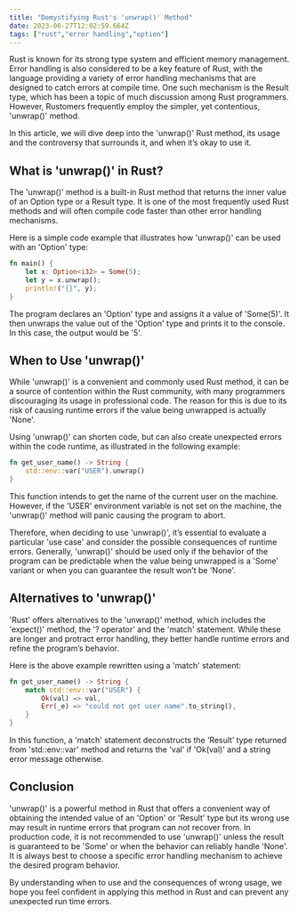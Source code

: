 ```yaml
---
title: "Demystifying Rust's 'unwrap()' Method"
date: 2023-06-27T12:02:59.664Z
tags: ["rust","error handling","option"]
---
```



Rust is known for its strong type system and efficient memory management. Error handling is also considered to be a key feature of Rust, with the language providing a variety of error handling mechanisms that are designed to catch errors at compile time. One such mechanism is the Result type, which has been a topic of much discussion among Rust programmers. However, Rustomers frequently employ the simpler, yet contentious, 'unwrap()' method. 

In this article, we will dive deep into the 'unwrap()' Rust method, its usage and the controversy that surrounds it, and when it’s okay to use it.

## What is 'unwrap()' in Rust?
 
The 'unwrap()' method is a built-in Rust method that returns the inner value of an Option type or a Result type. It is one of the most frequently used Rust methods and will often compile code faster than other error handling mechanisms. 

Here is a simple code example that illustrates how 'unwrap()' can be used with an 'Option' type:

```rust
fn main() {
    let x: Option<i32> = Some(5);
    let y = x.unwrap();
    println!("{}", y);
}
```

The program declares an 'Option<i32>' type and assigns it a value of 'Some(5)'. It then unwraps the value out of the 'Option' type and prints it to the console. In this case, the output would be '5'. 

## When to Use 'unwrap()'

While 'unwrap()' is a convenient and commonly used Rust method, it can be a source of contention within the Rust community, with many programmers discouraging its usage in professional code. The reason for this is due to its risk of causing runtime errors if the value being unwrapped is actually 'None'. 

Using 'unwrap()' can shorten code, but can also create unexpected errors within the code runtime, as illustrated in the following example:

```rust
fn get_user_name() -> String {
    std::env::var("USER").unwrap()
}
```

This function intends to get the name of the current user on the machine. However, if the 'USER' environment variable is not set on the machine, the 'unwrap()' method will panic causing the program to abort. 

Therefore, when deciding to use 'unwrap()', it’s essential to evaluate a particular 'use case' and consider the possible consequences of runtime errors. Generally, 'unwrap()' should be used only if the behavior of the program can be predictable when the value being unwrapped is a 'Some' variant or when you can guarantee the result won’t be 'None'. 

## Alternatives to 'unwrap()'

'Rust' offers alternatives to the 'unwrap()' method, which includes the 'expect()' method, the '? operator' and the 'match' statement. While these are longer and protract error handling, they better handle runtime errors and refine the program’s behavior.

Here is the above example rewritten using a 'match' statement:

```rust
fn get_user_name() -> String {
    match std::env::var("USER") {
        Ok(val) => val,
        Err(_e) => "could not get user name".to_string(),
    }
}
```
In this function, a 'match' statement deconstructs the ‘Result’ type returned from 'std::env::var' method and returns the 'val' if 'Ok(val)' and a string error message otherwise. 

## Conclusion

'unwrap()' is a powerful method in Rust that offers a convenient way of obtaining the intended value of an 'Option' or 'Result' type but its wrong use may result in runtime errors that program can not recover from. In production code, it is not recommended to use 'unwrap()' unless the result is guaranteed to be 'Some' or when the behavior can reliably handle 'None'. It is always best to choose a specific error handling mechanism to achieve the desired program behavior. 

By understanding when to use and the consequences of wrong usage, we hope you feel confident in applying this method in Rust and can prevent any unexpected run time errors.